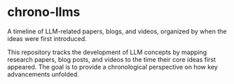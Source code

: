# chrono-llms

A timeline of LLM-related papers, blogs, and videos, organized by when the ideas were first introduced.

This repository tracks the development of LLM concepts by mapping research papers, blog posts, and videos to the time their core ideas first appeared. The goal is to provide a chronological perspective on how key advancements unfolded.

